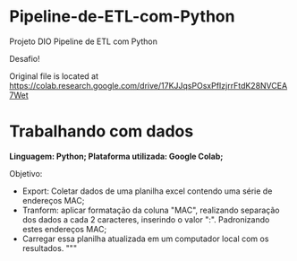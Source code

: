 # Pipeline-de-ETL-com-Python
Projeto DIO Pipeline de ETL com Python

Desafio!

Original file is located at
    https://colab.research.google.com/drive/17KJJqsPOsxPfIzjrrFtdK28NVCEA7Wet

# **Trabalhando com dados**

**Linguagem: Python;
Plataforma utilizada: Google Colab;**

Objetivo:

- Export: Coletar dados de uma planilha excel contendo uma série de endereços MAC;
- Tranform: aplicar formatação da coluna "MAC", realizando separação dos dados a cada 2 caracteres, inserindo o valor ":". Padronizando estes endereços MAC;
- Carregar essa planilha atualizada em um computador local com os resultados.
"""
